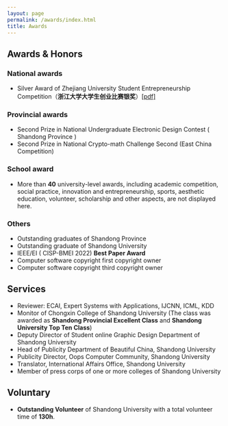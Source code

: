 ```yaml
---
layout: page
permalink: /awards/index.html
title: Awards
---
```


## Awards & Honors

### National awards

- Silver Award of Zhejiang University Student Entrepreneurship Competition（**浙江大学大学生创业比赛银奖**）[[pdf]](https://drive.google.com/file/d/1jWfy4ZRIbLzU7fuepH3gvgH08ODmgC7C/view?usp=drive_link)
  

### Provincial awards

- Second Prize in National Undergraduate Electronic Design Contest ( Shandong Province )
- Second Prize in National Crypto-math Challenge Second (East China Competition)


### School award

- More than **40** university-level awards, including academic competition, social practice, innovation and entrepreneurship, sports, aesthetic education, volunteer, scholarship and other aspects, are not displayed here.

### Others 

- Outstanding graduates of Shandong Province
- Outstanding graduate of Shandong University
- IEEE/EI ( CISP-BMEI 2022) **Best Paper Award**
- Computer software copyright first copyright owner
- Computer software copyright third copyright owner

## Services

- Reviewer:  ECAI, Expert Systems with Applications, IJCNN, ICML, KDD
- Monitor of Chongxin College of Shandong University (The class was awarded as **Shandong Provincial Excellent Class** and **Shandong University Top Ten Class**)
- Deputy Director of Student online Graphic Design Department of Shandong University
- Head of Publicity Department of Beautiful China, Shandong University
- Publicity Director, Oops Computer Community, Shandong University
- Translator, International Affairs Office, Shandong University
- Member of press corps of one or more colleges of Shandong University

## Voluntary

- **Outstanding Volunteer** of Shandong University with a total volunteer time of **130h**.


